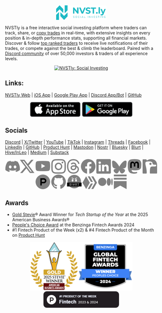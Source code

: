 <p align="center" width="100%">
    <a href="https://nvstly.com" target="_blank">
        <img width="33%" src="assets/images/nvstly_banner.png" alt="NVSTly Banner">
    </a>
</p>

NVSTly is a free interactive social investing platform where traders can track, share, or [copy trades](https://nvstly.com/trades) in real-time, with extensive insights on every position & in-depth performance stats, supporting all financial markets. Discover & follow [top ranked traders](https://nvstly.com/ranks) to receive live notifications of their trades, or compete against the best & climb the leaderboard. Paired with a [Discord community](https://nvstly.com/go/discord) of over 50,000 investors & traders of all experience levels.  

<p align="center" width="100%">
    <a href="https://nvstly.com" target="_blank">
        <img width="33%" src="assets/images/nvstly_promo.gif" alt="NVSTly: Social Investing">
    </a>
</p>

## Links:
[NVSTly Web](https://nvstly.com) | [iOS App](https://nvstly.com/go/ios) | [Google Play App](https://nvstly.com/go/android) | [Discord App/Bot](https://nvstly.com/go/bot) | [GitHub](https://github.com/nvstly)

<p align="center">
  <a href="https://nvstly.com/go/ios" target="_blank"><img src="assets/images/app_store.png" alt="Download on the App Store" height="50"></a> <a href="https://nvstly.com/go/android" target="_blank"><img src="assets/images/google_play.png" alt="Get it on Google Play" height="50"></a>
</p>

## Socials
[Discord](https://nvstly.com/discord) | [X/Twitter](https://nvstly.com/go/x) | [YouTube](https://nvstly.com/go/youtube) | [TikTok](https://nvstly.com/go/tiktok) | [Instagram](https://nvstly.com/go/instagram) | [Threads](https://nvstly.com/go/threads) | [Facebook](https://nvstly.com/go/facebook) | [LinkedIn](https://nvstly.com/go/linkedin) | [GitHub](https://nvstly.com/go/github) | [Product Hunt](https://nvstly.com/go/producthunt) | [Mastodon](https://nvstly.com/go/mastodon) | [Nostr](https://nvstly.com/go/nostr) | [Bluesky](https://nvstly.com/go/bsky) | [Blurt](https://nvstly.com/go/blurt) | [Hive/InLeo](https://nvstly.com/go/hive) | [Medium](https://nvstly.com/go/medium) | [Substack](https://nvstly.com/go/substack)

<p align="center">
  <a href="https://nvstly.com/go/discord"><img src="assets/icons/discord.svg" alt="Discord"></a><a href="https://nvstly.com/go/x"><img src="assets/icons/x.svg" alt="X"></a> <a href="https://nvstly.com/go/youtube"><img src="assets/icons/youtube.svg" alt="YouTube"></a> <a href="https://nvstly.com/go/instagram" target="_blank"><img src="assets/icons/instagram.svg" alt="Follow NVSTly on Instagram"></a> <a href="https://nvstly.com/go/threads" target="_blank"><img src="assets/icons/threads.svg" alt="Follow NVSTly on Threads"></a> <a href="https://nvstly.com/go/facebook" target="_blank"><img src="assets/icons/facebook.svg" alt="Follow NVSTly on Facebook"></a> <a href="https://nvstly.com/go/linkedin" target="_blank"><img src="assets/icons/linkedin.svg" alt="Follow NVSTly on LinkedIn"></a> <a href="https://nvstly.com/go/bsky" target="_blank"><img src="assets/icons/bsky.svg" alt="Follow NVSTly on Bluesky"></a> <a href="https://nvstly.com/go/mastodon" target="_blank"><img src="assets/icons/mastodon.svg" alt="Follow NVSTly on Mastodon"></a> <a href="https://nvstly.com/go/nostr" target="_blank"><img src="assets/icons/nostr.svg" alt="Follow NVSTly on Nostr"></a> <a href="https://nvstly.com/go/producthunt" target="_blank"><img src="assets/icons/producthunt.svg" alt="Follow NVSTly on Product Hunt"></a> <a href="https://nvstly.com/go/github" target="_blank"><img src="assets/icons/github.svg" alt="Check out NVSTly on GitHub"></a> <a href="https://nvstly.com/go/blurt" target="_blank"><img src="assets/icons/blurt.svg" alt="Follow NVSTly on Blurt"></a> <a href="https://nvstly.com/go/hive" target="_blank"><img src="assets/icons/hive.svg" alt="Follow NVSTly on Hive"></a> <a href="https://nvstly.com/go/medium" target="_blank"><img src="assets/icons/medium.svg" alt="Follow NVSTly on Medium"></a> <a href="https://nvstly.com/go/substack" target="_blank"><img src="assets/icons/substack.svg" alt="Subscribe to NVSTly on Substack"></a>
</p>

## Awards
- [Gold Stevie](https://nvstly.com/shrt/stevieaba)® Award Winner for *Tech Startup of the Year* at the 2025 American Business Awards®
- [People's Choice Award](https://www.benzinga.com/news/events/24/11/42098678/these-are-the-top-fintech-innovators-recognized-at-benzingas-2024-global-fintech-awards) at the Benzinga Fintech Awards 2024  
- #1 Fintech Product of the Week (x2) & #4 Fintech Product of the Month on [Product Hunt](https://www.producthunt.com/products/nvstly-social-investing)

<p align="center">
  <a href="https://nvstly.com/shrt/stevieaba" target="_blank"><img src="assets/images/stevie_badge_small.png" alt="Gold Stevie® Award" height="160"></a><a href="https://nvstly.com/shrt/bnzgaward" target="_blank"><img src="assets/images/benzinga_badge_small.png" alt="People's Choice Award" height="160"></a> <a href="https://nvstly.com/go/producthunt" target="_blank"><img src="assets/images/product_hunt.png" alt="#1 Fintech Product of the Week" height="54"></a>
</p>
